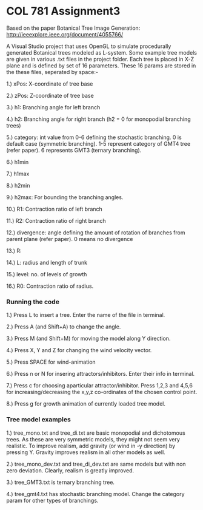 # COL 781 Assignment3
Based on the paper Botanical Tree Image Generation: http://ieeexplore.ieee.org/document/4055766/ 


A Visual Studio project that uses OpenGL to simulate procedurally generated Botanical trees modeled as L-system. 
Some example tree models are given in various .txt files in the project folder. Each tree is placed in X-Z plane and is defined by set of 16 parameters.
These 16 params are stored in the these files, seperated by space:-

1.) xPos: X-coordinate of tree base

2.) zPos: Z-coordinate of tree base

3.) h1: Branching angle for left branch

4.) h2: Branching angle for right branch (h2 = 0 for monopodial branching trees)

5.) category: int value from 0-6 defining the stochastic branching. 0 is default case (symmetric branching). 1-5 represent category of GMT4 tree (refer paper). 6 represents GMT3 (ternary branching).

6.) h1min

7.) h1max

8.) h2min

9.) h2max: For bounding the branching angles.

10.) R1: Contraction ratio of left branch

11.) R2: Contraction ratio of right branch

12.) divergence: angle defining the amount of rotation of branches from parent plane (refer paper). 0 means no divergence

13.) R:

14.) L: radius and length of trunk

15.) level: no. of levels of growth

16.) R0: Contraction ratio of radius.

### Running the code
1.) Press L to insert a tree. Enter the name of the file in terminal.

2.) Press A (and Shift+A) to change the angle.

3.) Press M (and Shift+M) for moving the model along Y direction.

4.) Press X, Y and Z for changing the wind velocity vector.

5.) Press SPACE for wind-animation

6.) Press n or N for insering attractors/inhibitors. Enter their info in terminal.

7.) Press c for choosing aparticular attractor/inhibitor. Press 1,2,3 and 4,5,6 for increasing/decreasing the x,y,z co-ordinates of the chosen control point.

8.) Press g for growth animation of currently loaded tree model.


### Tree model examples
1.) tree_mono.txt and tree_di.txt are basic monopodial and dichotomous trees. As these are very symmetric models, they might not seem very realistic. To improve realism, add gravity (or wind in -y direction) by pressing Y. Gravity improves realism in all other models as well.

2.) tree_mono_dev.txt and tree_di_dev.txt are same models but with non zero deviation. Clearly, realism is greatly improved.

3.) tree_GMT3.txt is ternary branching tree.

4.) tree_gmt4.txt has stochastic branching model. Change the category param for other types of branchings.
